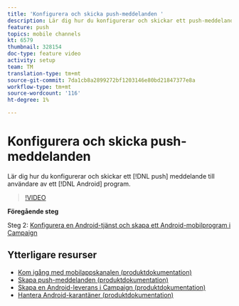 ```yaml
---
title: 'Konfigurera och skicka push-meddelanden '
description: Lär dig hur du konfigurerar och skickar ett push-meddelande till android-appanvändare.
feature: push
topics: mobile channels
kt: 6579
thumbnail: 328154
doc-type: feature video
activity: setup
team: TM
translation-type: tm+mt
source-git-commit: 7da1cb8a2899272bf1203146e80bd21847377e8a
workflow-type: tm+mt
source-wordcount: '116'
ht-degree: 1%

---
```



# Konfigurera och skicka push-meddelanden

Lär dig hur du konfigurerar och skickar ett [!DNL push] meddelande till användare av ett [!DNL Android] program.

>[!VIDEO](https://video.tv.adobe.com/v/328154?quality=12)

**Föregående steg**

Steg 2: [Konfigurera en Android-tjänst och skapa ett Android-mobilprogram i Campaign](/help/tutorial-getting-started-with-push-notifications-for-android/configuring-an-android-service-in-campaign.md)

## Ytterligare resurser

* [Kom igång med mobilappskanalen (produktdokumentation)](https://experienceleague.adobe.com/docs/campaign-classic/using/sending-messages/sending-push-notifications/about-mobile-app-channel.html#about-mobile-app-channel)
* [Skapa push-meddelanden (produktdokumentation)](https://experienceleague.adobe.com/docs/campaign-classic/using/sending-messages/sending-push-notifications/creating-notifications.html#sending-messages)
* [Skapa en Android-leverans i Campaign (produktdokumentation)](https://experienceleague.adobe.com/docs/campaign-classic/using/sending-messages/sending-push-notifications/configure-the-mobile-app/configuring-the-mobile-application-android.html#creating-android-delivery)
* [Hantera Android-karantäner (produktdokumentation)](https://experienceleague.adobe.com/docs/campaign-classic/using/sending-messages/monitoring-deliveries/understanding-quarantine-management.html#android-quarantine)
